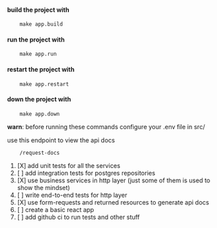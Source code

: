 #### build the project with
```
    make app.build
```

#### run the project with
```
    make app.run
```

#### restart the project with
```
    make app.restart
```

#### down the project with
```
    make app.down
```

**warn**: before running these commands configure your .env file in src/

use this endpoint to view the api docs
```
    /request-docs
```

1. [X] add unit tests for all the services
2. [ ] add integration tests for postgres repositories
3. [X] use business services in http layer (just some of them is used to show the mindset)
4. [ ] write end-to-end tests for http layer
5. [X] use form-requests and returned resources to generate api docs
6. [ ] create a basic react app
7. [ ] add github ci to run tests and other stuff